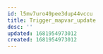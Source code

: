 ```yaml
---
id: l5mv7uro49pee3dup44vccu
title: Trigger_mapvar_update
desc: ''
updated: 1681954973012
created: 1681954973012
---
```

